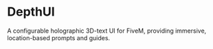 # DepthUI
A configurable holographic 3D-text UI for FiveM, providing immersive, location-based prompts and guides.
